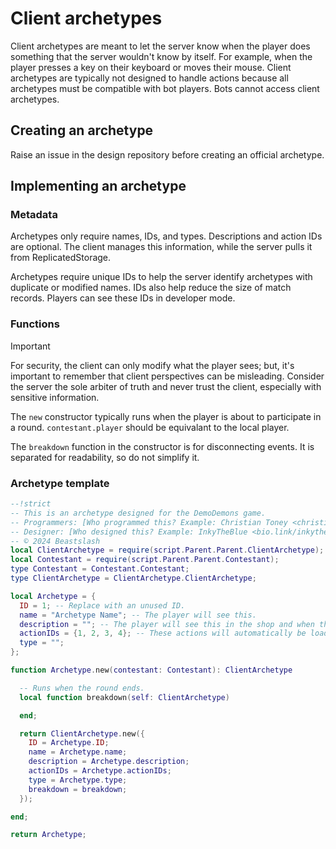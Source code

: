 # Client archetypes
Client archetypes are meant to let the server know when the player does something that the server wouldn't know by itself. For example, when the player presses a key on their keyboard or moves their mouse. Client archetypes are typically not designed to handle actions because all archetypes must be compatible with bot players. Bots cannot access client archetypes.

## Creating an archetype
Raise an issue in the design repository before creating an official archetype.

## Implementing an archetype
### Metadata
Archetypes only require names, IDs, and types. Descriptions and action IDs are optional. The client manages this information, while the server pulls it from ReplicatedStorage.

Archetypes require unique IDs to help the server identify archetypes with duplicate or modified names. IDs also help reduce the size of match records. Players can see these IDs in developer mode.

### Functions
> [!IMPORTANT]
> For security, the client can only modify what the player sees; but, it's important to remember that client perspectives can be misleading. Consider the server the sole arbiter of truth and never trust the client, especially with sensitive information.

The `new` constructor typically runs when the player is about to participate in a round. `contestant.player` should be equivalant to the local player.

The `breakdown` function in the constructor is for disconnecting events. It is separated for readability, so do not simplify it.

### Archetype template
```lua
--!strict
-- This is an archetype designed for the DemoDemons game.
-- Programmers: [Who programmed this? Example: Christian Toney <christiantoney.com>]
-- Designer: [Who designed this? Example: InkyTheBlue <bio.link/inkytheblue>]
-- © 2024 Beastslash
local ClientArchetype = require(script.Parent.Parent.ClientArchetype);
local Contestant = require(script.Parent.Parent.Contestant);
type Contestant = Contestant.Contestant;
type ClientArchetype = ClientArchetype.ClientArchetype;

local Archetype = {
  ID = 1; -- Replace with an unused ID.
  name = "Archetype Name"; -- The player will see this.
  description = ""; -- The player will see this in the shop and when they open their inventory.
  actionIDs = {1, 2, 3, 4}; -- These actions will automatically be loaded when this archetype is loaded. 
  type = ""; 
};

function Archetype.new(contestant: Contestant): ClientArchetype

  -- Runs when the round ends.
  local function breakdown(self: ClientArchetype)

  end;

  return ClientArchetype.new({
    ID = Archetype.ID;
    name = Archetype.name;
    description = Archetype.description;
    actionIDs = Archetype.actionIDs;
    type = Archetype.type;
    breakdown = breakdown;
  });

end;

return Archetype;
```
